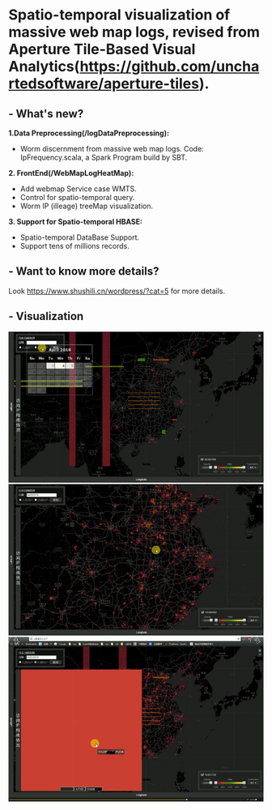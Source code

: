 # Spatio-temporal visualization of massive web map logs, revised from Aperture Tile-Based Visual Analytics(https://github.com/unchartedsoftware/aperture-tiles).
## - **What's new?**<br>

**1.Data Preprocessing(/logDataPreprocessing):**<br>
- Worm discernment from massive web map logs. Code: IpFrequency.scala, a Spark Program build by SBT.

**2. FrontEnd(/WebMapLogHeatMap):**<br>
- Add webmap Service case WMTS.
- Control for spatio-temporal query.
- Worm IP (illeage) treeMap visualization.

**3. Support for Spatio-temporal HBASE:**<br>
- Spatio-temporal DataBase Support.
- Support tens of millions records.

## - **Want to know more details?**<br>
Look https://www.shushili.cn/wordpress/?cat=5 for more details.

## - **Visualization**<br>
![image](https://github.com/RilaShu/spatio-temporal-visualization-of-massive-web-map-logs/raw/master/images/spatio-temporal-query.png)<br>
![image](https://github.com/RilaShu/spatio-temporal-visualization-of-massive-web-map-logs/raw/master/images/human.png)<br>
![image](https://github.com/RilaShu/spatio-temporal-visualization-of-massive-web-map-logs/raw/master/images/worm-IP.png)<br>
